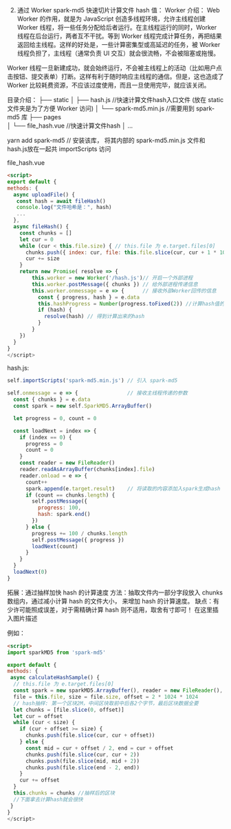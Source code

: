 2. 通过 Worker spark-md5 快速切片计算文件 hash 值：
Worker 介绍：
Web Worker 的作用，就是为 JavaScript 创造多线程环境，允许主线程创建 Worker 线程，将一些任务分配给后者运行。在主线程运行的同时，Worker 线程在后台运行，两者互不干扰。等到 Worker 线程完成计算任务，再把结果返回给主线程。这样的好处是，一些计算密集型或高延迟的任务，被 Worker 线程负担了，主线程（通常负责 UI 交互）就会很流畅，不会被阻塞或拖慢。

Worker 线程一旦新建成功，就会始终运行，不会被主线程上的活动（比如用户点击按钮、提交表单）打断。这样有利于随时响应主线程的通信。但是，这也造成了 Worker 比较耗费资源，不应该过度使用，而且一旦使用完毕，就应该关闭。

目录介绍：
├── static
│   ├── hash.js				//快速计算文件hash入口文件 (放在 static 文件夹是为了方便 Worker 访问)
│   └── spark-md5.min.js	//需要用到 spark-md5 库
├── pages           
│   └── file_hash.vue	    //快速计算文件hash
│   ...

yarn add spark-md5 // 安装该库， 将其内部的 spark-md5.min.js 文件和 hash.js放在一起共 importScripts 访问

file_hash.vue
``` html
<script>
export default {
methods: {
  async uploadFile() {
   const hash = await fileHash()
   console.log("文件哈希是：", hash)
   ...
  },
  async fileHash() {
    const chunks = []
    let cur = 0
    while (cur < this.file.size) { // this.file 为 e.target.files[0]
      chunks.push({ index: cur, file: this.file.slice(cur, cur + 1 * 1024 * 1024)}) // 1MB切片
      cur += size
    }
   	return new Promise( resolve => {
        this.worker = new Worker('/hash.js')// 开启一个外部进程
        this.worker.postMessage({ chunks }) // 给外部进程传递信息 
        this.worker.onmessage = e => {      // 接收外部Worker回传的信息
          const { progress, hash } = e.data
          this.hashProgress = Number(progress.toFixed(2)) //计算hash值的进度条
          if (hash) {
            resolve(hash) // 得到计算出来的hash
          }
        }
    })
  }
}
</script>
``` 
hash.js:

``` js
self.importScripts('spark-md5.min.js') // 引入 spark-md5

self.onmessage = e => {                // 接收主线程传递的参数
  const { chunks } = e.data
  const spark = new self.SparkMD5.ArrayBuffer()

  let progress = 0, count = 0

  const loadNext = index => {
    if (index == 0) {
      progress = 0
      count = 0
    }
    const reader = new FileReader()
    reader.readAsArrayBuffer(chunks[index].file)
    reader.onload = e => {
      count++
      spark.append(e.target.result)    // 将读取的内容添加入spark生成hash
      if (count == chunks.length) {
        self.postMessage({
          progress: 100,
          hash: spark.end()
        })
      } else {
        progress += 100 / chunks.length
        self.postMessage({ progress })
        loadNext(count)
      }
    }
  }
  loadNext(0)
}
``` 

拓展：通过抽样加快 hash 的计算速度
方法：抽取文件内一部分字段放入 chunks 数组内，通过减小计算 hash 的文件大小， 来增加 hash 的计算速度。
缺点：有少许可能照成误差，对于需精确计算 hash 则不适用，取舍有寸即可！
在这里插入图片描述

例如：

``` html
<script>
import sparkMD5 from 'spark-md5'

export default {
methods: {
 async calculateHashSample() {
  // this.file 为 e.target.files[0]
  const spark = new sparkMD5.ArrayBuffer(), reader = new FileReader(),
  file = this.file, size = file.size, offset = 2 * 1024 * 1024 
  // hash抽样: 第一个区块2M，中间区块取前中后各2个字节，最后区块数据全要
  let chunks = [file.slice(0, offset)]
  let cur = offset
  while (cur < size) {
    if (cur + offset >= size) {
      chunks.push(file.slice(cur, cur + offset))
    } else {
      const mid = cur + offset / 2, end = cur + offset
      chunks.push(file.slice(cur, cur + 2))
      chunks.push(file.slice(mid, mid + 2))
      chunks.push(file.slice(end - 2, end))
    }
    cur += offset
  }
  this.chunks = chunks //抽样后的区块
  //下面拿去计算hash就会很快
 }
}
</script>
```